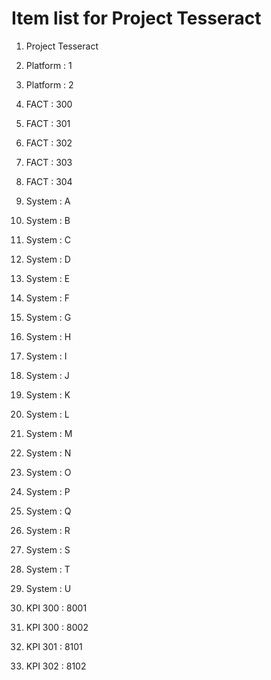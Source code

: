 # Item list for Project Tesseract

1. Project Tesseract
2. Platform : 1
3. Platform : 2


4. FACT : 300
5. FACT : 301
6. FACT : 302
7. FACT : 303
8. FACT : 304


9. System : A
10. System : B
11. System : C
12. System : D
13. System : E
14. System : F
15. System : G
16. System : H
17. System : I
18. System : J
19. System : K
20. System : L
21. System : M
22. System : N
23. System : O
24. System : P
25. System : Q
26. System : R 
27. System : S
28. System : T
29. System : U

30. KPI 300 : 8001
31. KPI 300 : 8002
32. KPI 301 : 8101
33. KPI 302 : 8102